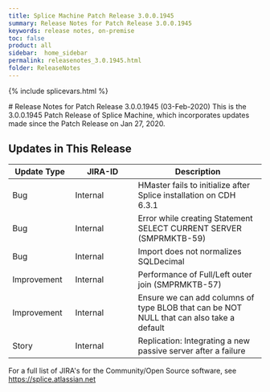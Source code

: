 ```yaml
---
title: Splice Machine Patch Release 3.0.0.1945
summary: Release Notes for Patch Release 3.0.0.1945
keywords: release notes, on-premise
toc: false
product: all
sidebar:  home_sidebar
permalink: releasenotes_3.0.1945.html
folder: ReleaseNotes
---
```

{% include splicevars.html %}
<section>
<div class="TopicContent" data-swiftype-index="true" markdown="1">
# Release Notes for Patch Release 3.0.0.1945 (03-Feb-2020)
This is the 3.0.0.1945 Patch Release of Splice Machine, which incorporates updates made since the Patch Release on Jan 27, 2020.

## Updates in This Release
<table>
    <col width="125px" />
    <col width="125px" />
    <col />
    <thead>
        <tr>
            <th>Update Type</th>
            <th>JIRA-ID</th>
            <th>Description</th>
        </tr>
    </thead>
    <tbody>
        <tr>
            <td>Bug</td>
            <td>Internal</td>
            <td>HMaster fails to initialize after Splice installation on CDH 6.3.1</td>
        </tr>
        <tr>
            <td>Bug</td>
            <td>Internal</td>
            <td>Error while creating Statement SELECT CURRENT SERVER (SMPRMKTB-59)</td>
        </tr>
        <tr>
            <td>Bug</td>
            <td>Internal</td>
            <td>Import does not normalizes SQLDecimal</td>
        </tr>
        <tr>
            <td>Improvement</td>
            <td>Internal</td>
            <td>Performance of Full/Left outer join (SMPRMKTB-57)</td>
        </tr>
        <tr>
            <td>Improvement</td>
            <td>Internal</td>
            <td>Ensure we can add columns of type BLOB that can be NOT NULL that can also take a default</td>
        </tr>
        <tr>
            <td>Story</td>
            <td>Internal</td>
            <td>Replication:  Integrating a new passive server after a failure</td>
        </tr>
    </tbody>
</table>

For a full list of JIRA's for the Community/Open Source software, see <https://splice.atlassian.net>

</div>
</section>
